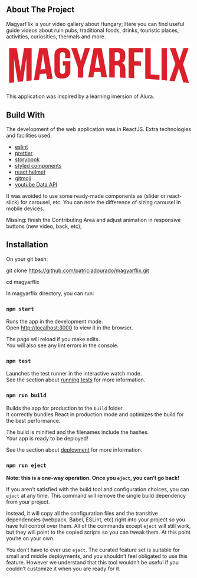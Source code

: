 ## About The Project

MagyarFlix is your video gallery about Hungary; Here you can find useful guide videos about ruin pubs, 
traditional foods, drinks, touristic places, activities, curiosities, thermals and more.

![](/src/assets/img/MagyarFlix.png)

This application was inspired by a learning imersion of Alura.

## Build With

The development of the web application was in ReactJS. Extra technologies and facilities used:

* [eslint](https://eslint.org/)
* [prettier](https://prettier.io/)
* [storybook](https://storybook.js.org/)
* [styled components](https://styled-components.com/)
* [react helmet](https://www.npmjs.com/package/react-helmet)
* [gitmoji](https://gitmoji.carloscuesta.me/)
* [youtube Data API](https://developers.google.com/youtube/v3)

It was avoided to use some ready-made components as (slider or react-slick) for carousel, etc. 
You can note the difference of sizing carousel in mobile devices.

Missing: finish the Contributing Area and adjust animation in responsive buttons (new video, back, etc);

## Installation

On your git bash:

git clone https://github.com/patriciadourado/magyarflix.git

cd magyarflix

In magyarflix directory, you can run:

### `npm start`

Runs the app in the development mode.<br />
Open [http://localhost:3000](http://localhost:3000) to view it in the browser.

The page will reload if you make edits.<br />
You will also see any lint errors in the console.

### `npm test`

Launches the test runner in the interactive watch mode.<br />
See the section about [running tests](https://facebook.github.io/create-react-app/docs/running-tests) for more information.

### `npm run build`

Builds the app for production to the `build` folder.<br />
It correctly bundles React in production mode and optimizes the build for the best performance.

The build is minified and the filenames include the hashes.<br />
Your app is ready to be deployed!

See the section about [deployment](https://facebook.github.io/create-react-app/docs/deployment) for more information.

### `npm run eject`

**Note: this is a one-way operation. Once you `eject`, you can’t go back!**

If you aren’t satisfied with the build tool and configuration choices, you can `eject` at any time. This command will remove the single build dependency from your project.

Instead, it will copy all the configuration files and the transitive dependencies (webpack, Babel, ESLint, etc) right into your project so you have full control over them. All of the commands except `eject` will still work, but they will point to the copied scripts so you can tweak them. At this point you’re on your own.

You don’t have to ever use `eject`. The curated feature set is suitable for small and middle deployments, and you shouldn’t feel obligated to use this feature. However we understand that this tool wouldn’t be useful if you couldn’t customize it when you are ready for it.
